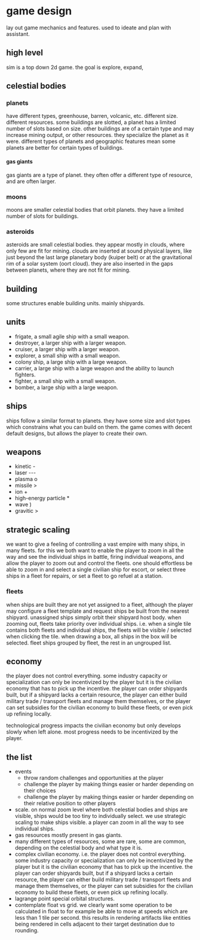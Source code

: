 # game design

lay out game mechanics and features. used to ideate and plan with assistant.

## high level

sim is a top down 2d game. the goal is explore, expand,

## celestial bodies

### planets

have different types, greenhouse, barren, volcanic, etc. different size. different resources.
some buildings are slotted, a planet has a limited number of slots based on size.
other buildings are of a certain type and may increase mining output, or other resources. they specialize the planet as it were.
different types of planets and geographic features mean some planets are better for certain types of buildings.

#### gas giants

gas giants are a type of planet. they often offer a different type of resource, and are often larger.

### moons

moons are smaller celestial bodies that orbit planets. they have a limited number of slots for buildings.

### asteroids

asteroids are small celestial bodies. they appear mostly in clouds, where only few are fit for mining. clouds are inserted at sound physical layers, like just beyond the last large planetary body (kuiper belt) or at the gravitational rim of a solar system (oort cloud). they are also inserted in the gaps between planets, where they are not fit for mining.

## building

some structures enable building units. mainly shipyards.

## units

- frigate, a small agile ship with a small weapon.
- destroyer, a larger ship with a larger weapon.
- cruiser, a larger ship with a larger weapon.
- explorer, a small ship with a small weapon.
- colony ship, a large ship with a large weapon.
- carrier, a large ship with a large weapon and the ability to launch fighters.
- fighter, a small ship with a small weapon.
- bomber, a large ship with a large weapon.

## ships

ships follow a similar format to planets. they have some size and slot types which constrains what you can build on them. the game comes with decent default designs, but allows the player to create their own.

## weapons

- kinetic -
- laser ---
- plasma o
- missile >
- ion +
- high-energy particle \*
- wave )
- gravitic >

## strategic scaling

we want to give a feeling of controlling a vast empire with many ships, in many fleets. for this we both want to enable the player to zoom in all the way and see the individual ships in battle, firing individual weapons, and allow the player to zoom out and control the fleets. one should effortless be able to zoom in and select a single civilian ship for escort, or select three ships in a fleet for repairs, or set a fleet to go refuel at a station.

### fleets

when ships are built they are not yet assigned to a fleet, although the player may configure a fleet template and request ships be built from the nearest shipyard. unassigned ships simply orbit their shipyard host body. when zooming out, fleets take priority over individual ships. i.e. when a single tile contains both fleets and individual ships, the fleets will be visible / selected when clicking the tile. when drawing a box, all ships in the box will be selected. fleet ships grouped by fleet, the rest in an ungrouped list.

## economy

the player does not control everything. some industry capacity or specialization can only be incentivized by the player but it is the civilian economy that has to pick up the incentive. the player can order shipyards built, but if a shipyard lacks a certain resource, the player can either build military trade / transport fleets and manage them themselves, or the player can set subsidies for the civilian economy to build these fleets, or even pick up refining locally.

technological progress impacts the civilian economy but only develops slowly when left alone. most progress needs to be incentivized by the player.

## the list

- events
  - throw random challenges and opportunities at the player
  - challenge the player by making things easier or harder depending on their choices
  - challenge the player by making things easier or harder depending on their relative position to other players
- scale. on normal zoom level where both celestial bodies and ships are visible, ships would be too tiny to individually select. we use strategic scaling to make ships visible. a player can zoom in all the way to see individual ships.
- gas resources mostly present in gas giants.
- many different types of resources, some are rare, some are common, depending on the celestial body and what type it is.
- complex civilian economy. i.e. the player does not control everything. some industry capacity or specialization can only be incentivized by the player but it is the civilian economy that has to pick up the incentive. the player can order shipyards built, but if a shipyard lacks a certain resource, the player can either build military trade / transport fleets and manage them themselves, or the player can set subsidies for the civilian economy to build these fleets, or even pick up refining locally.
- lagrange point special orbital structures.
- contemplate float vs grid. we clearly want some operation to be calculated in float to for example be able to move at speeds which are less than 1 tile per second. this results in rendering artifacts like entities being rendered in cells adjacent to their target destination due to rounding.
